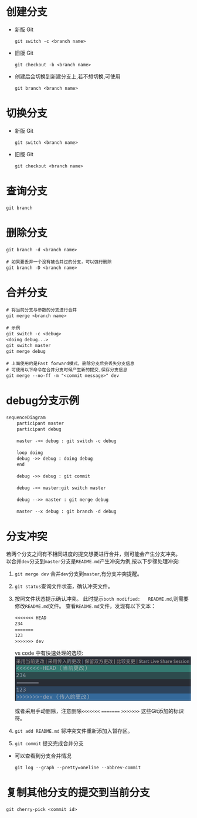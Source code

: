 # 创建分支
- 新版 Git
  ```
  git switch -c <branch name>
  ```

- 旧版 Git
  ```
  git checkout -b <branch name>
  ```

- 创建后会切换到新建分支上,若不想切换,可使用
  ```
  git branch <branch name>
  ```

# 切换分支
- 新版 Git
  ```
  git switch <branch name>
  ```

- 旧版 Git
  ```
  git checkout <branch name>
  ```

# 查询分支
```
git branch
```

# 删除分支
```
git branch -d <branch name>

# 如果要丢弃一个没有被合并过的分支，可以强行删除
git branch -D <branch name>
```

# 合并分支
```
# 将当前分支与参数的分支进行合并
git merge <branch name>

# 示例
git switch -c <debug>
<doing debug...>
git switch master
git merge debug

# 上面使用的是Fast forward模式，删除分支后会丢失分支信息
# 可使用以下命令在合并分支时候产生新的提交,保存分支信息
git merge --no-ff -m "<commit message>" dev
```

# debug分支示例
```mermaid
sequenceDiagram
    participant master
    participant debug

    master ->> debug : git switch -c debug

    loop doing
    debug ->> debug : doing debug
    end

    debug ->> debug : git commit

    debug ->> master:git switch master

    debug -->> master : git merge debug

    master --x debug : git branch -d debug
```

# 分支冲突
若两个分支之间有不相同进度的提交想要进行合并，则可能会产生分支冲突。  
以合并`dev`分支到`master`分支是`README.md`产生冲突为例,按以下步骤处理冲突:  
1. `git merge dev` 合并`dev`分支到`master`,有分支冲突提醒。
2. `git status`查询文件状态，确认冲突文件。
3. 按照文件状态提示确认冲突。
   此时提示`both modified:   README.md`,则需要修改`README.md`文件。
   查看`README.md`文件，发现有以下文本：
   ```
   <<<<<<< HEAD
   234
   =======
   123
   >>>>>>> dev
   ```
   vs code 中有快速处理的选项:
   ![vs code 快速处理](cache/vs%20code%20快速处理.png)

   或者采用手动删除，注意删除`<<<<<<<` `=======` `>>>>>>>` 这些Git添加的标识符。
4. `git add README.md` 将冲突文件重新添加入暂存区。
5. `git commit` 提交完成合并分支
- 可以查看到分支合并情况
  ```
  git log --graph --pretty=oneline --abbrev-commit
  ```

# 复制其他分支的提交到当前分支
```
git cherry-pick <commit id>
```
